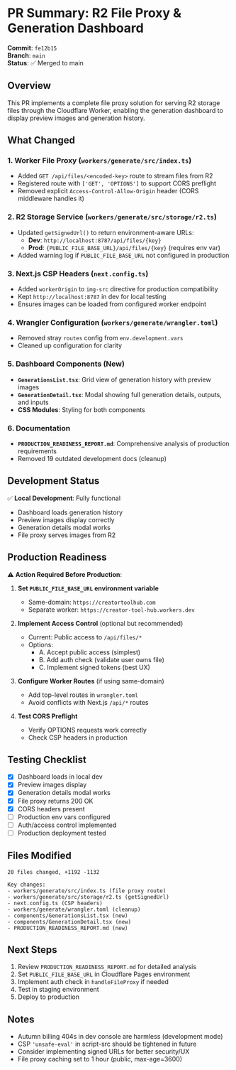 # PR Summary: R2 File Proxy & Generation Dashboard

**Commit**: `fe12b15`  
**Branch**: `main`  
**Status**: ✅ Merged to main

## Overview

This PR implements a complete file proxy solution for serving R2 storage files through the Cloudflare Worker, enabling the generation dashboard to display preview images and generation history.

## What Changed

### 1. Worker File Proxy (`workers/generate/src/index.ts`)
- Added `GET /api/files/<encoded-key>` route to stream files from R2
- Registered route with `['GET', 'OPTIONS']` to support CORS preflight
- Removed explicit `Access-Control-Allow-Origin` header (CORS middleware handles it)

### 2. R2 Storage Service (`workers/generate/src/storage/r2.ts`)
- Updated `getSignedUrl()` to return environment-aware URLs:
  - **Dev**: `http://localhost:8787/api/files/{key}`
  - **Prod**: `{PUBLIC_FILE_BASE_URL}/api/files/{key}` (requires env var)
- Added warning log if `PUBLIC_FILE_BASE_URL` not configured in production

### 3. Next.js CSP Headers (`next.config.ts`)
- Added `workerOrigin` to `img-src` directive for production compatibility
- Kept `http://localhost:8787` in dev for local testing
- Ensures images can be loaded from configured worker endpoint

### 4. Wrangler Configuration (`workers/generate/wrangler.toml`)
- Removed stray `routes` config from `env.development.vars`
- Cleaned up configuration for clarity

### 5. Dashboard Components (New)
- **`GenerationsList.tsx`**: Grid view of generation history with preview images
- **`GenerationDetail.tsx`**: Modal showing full generation details, outputs, and inputs
- **CSS Modules**: Styling for both components

### 6. Documentation
- **`PRODUCTION_READINESS_REPORT.md`**: Comprehensive analysis of production requirements
- Removed 19 outdated development docs (cleanup)

## Development Status

✅ **Local Development**: Fully functional
- Dashboard loads generation history
- Preview images display correctly
- Generation details modal works
- File proxy serves images from R2

## Production Readiness

⚠️ **Action Required Before Production**:

1. **Set `PUBLIC_FILE_BASE_URL` environment variable**
   - Same-domain: `https://creatortoolhub.com`
   - Separate worker: `https://creator-tool-hub.workers.dev`

2. **Implement Access Control** (optional but recommended)
   - Current: Public access to `/api/files/*`
   - Options:
     - A. Accept public access (simplest)
     - B. Add auth check (validate user owns file)
     - C. Implement signed tokens (best UX)

3. **Configure Worker Routes** (if using same-domain)
   - Add top-level routes in `wrangler.toml`
   - Avoid conflicts with Next.js `/api/*` routes

4. **Test CORS Preflight**
   - Verify OPTIONS requests work correctly
   - Check CSP headers in production

## Testing Checklist

- [x] Dashboard loads in local dev
- [x] Preview images display
- [x] Generation details modal works
- [x] File proxy returns 200 OK
- [x] CORS headers present
- [ ] Production env vars configured
- [ ] Auth/access control implemented
- [ ] Production deployment tested

## Files Modified

```
20 files changed, +1192 -1132

Key changes:
- workers/generate/src/index.ts (file proxy route)
- workers/generate/src/storage/r2.ts (getSignedUrl)
- next.config.ts (CSP headers)
- workers/generate/wrangler.toml (cleanup)
- components/GenerationsList.tsx (new)
- components/GenerationDetail.tsx (new)
- PRODUCTION_READINESS_REPORT.md (new)
```

## Next Steps

1. Review `PRODUCTION_READINESS_REPORT.md` for detailed analysis
2. Set `PUBLIC_FILE_BASE_URL` in Cloudflare Pages environment
3. Implement auth check in `handleFileProxy` if needed
4. Test in staging environment
5. Deploy to production

## Notes

- Autumn billing 404s in dev console are harmless (development mode)
- CSP `'unsafe-eval'` in script-src should be tightened in future
- Consider implementing signed URLs for better security/UX
- File proxy caching set to 1 hour (public, max-age=3600)


